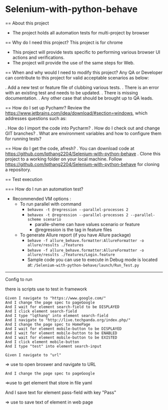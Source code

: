 # Selenium-with-python-behave

== About this project
* The project holds all automation tests for multi-project by browser


== Why do I need this project?
This project is for chrome

* This project will provide tests specific to performing various browser UI actions and verifications.
* The project will provide the use of the same steps for Web.

== When and why would I need to modify this project?
Any QA or Developer can contribute to this project for valid acceptable scenarios as below:

. Add a new test or feature file of clubbing various tests.
. There is an error with an existing test and needs to be updated.
. There is missing documentation.
. Any other case that should be brought up to QA leads.

== How do I set up Pychamr?
Review the https://www.jetbrains.com/idea/download/#section=windows, which addresses
questions such as:

. How do I import the code into Pycharm?
. How do I check out and change GIT branches?
. What are environment variables and how to configure them for running tests?

== How do I get the code, afresh?
. You can download code at https://github.com/lqthang2204/Selenium-with-python-behave
. Clone this project to a working folder on your local machine.
Follow https://github.com/lqthang2204/Selenium-with-python-behave for cloning a repository.

== Test execution

=== How do I run an automation test?
* Recommended VM options :
  * To run parallel with command
    * ```behavex -t @regression --parallel-processes 2```
    * ```behavex -t @regression --parallel-processes 2 --parallel-scheme scenario```
      * paralle-sheme can have values scenario or feature
      * @regression is the tag in feature files
  * To generate Allure report (if you have Allure package)
    * ```behave -f allure_behave.formatter:AllureFormatter -o allure/results ./features```
    * ```behave -f allure_behave.formatter:AllureFormatter -o allure/results ./features/Login.feature```
    * Sample code you can use to execute in Debug mode is located at: ```/Selenium-with-python-behave/launch/Run_Test.py```
----



Config to run

there is scripts use to test in framework

    Given I navigate to "https://www.google.com/"
    And I change the page spec to pageGoogle
    And I wait for element search-field to be DISPLAYED
    And I click element search-field
    And I type "lqthang" into element search-field
    And I navigate to "http://live.techpanda.org/index.php/"
    And I change the page spec to HomePage
    And I wait for element mobile-button to be DISPLAYED
    And I wait for element mobile-button to be ENABLED
    And I wait for element mobile-button to be EXISTED
    And I click element mobile-button
    And I type "test" into element search-input

    Given I navigate to "url"
=> use to open broswer and navigate to URL


    And I change the page spec to pageGoogle
=>use to get element that store in file yaml

And I save text for element pass-field with key "Pass"

=> use to save text of element in web page

